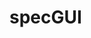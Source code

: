 # specGUI


<div id="text"></div>


<script src="/d3.v4.js"> </script>
<script src="/main_example.js"> </script>

<div id="text"></div>